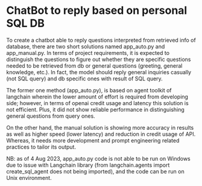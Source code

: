 # ChatBot to reply based on personal SQL DB

To create a chatbot able to reply questions interpreted from retrieved info of database, there are two short solutions named app_auto.py and app_manual.py. In terms of project requirements, it is expected to distinguish the questions to figure out whether they are specific questions needed to be retrieved from db or general questions (greeting, general knowledge, etc.). In fact, the model should reply general inquiries casually (not SQL query) and db specific ones with result of SQL query.

The former one method (app_auto.py), is based on agent toolkit of langchain wherein the lower amount of effort is required from developing side; however, in terms of openai credit usage and latency this solution is not efficient. Plus, it did not show reliable performance in distinguishing general questions from query ones. 

On the other hand, the manual solution is showing more accuracy in results as well as higher speed (lower latency) and reduction in credit usage of API. Whereas, it needs more development and prompt engineering related practices to tailor its output.

NB: as of 4 Aug 2023,  app_auto.py code is not able to be run on Windows due to issue with Langchain library (from langchain.agents import create_sql_agent does not being imported), and the code can be run on Unix environment.
